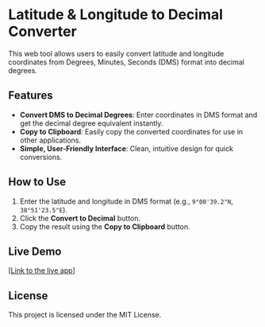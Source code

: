 # Latitude & Longitude to Decimal Converter

This web tool allows users to easily convert latitude and longitude coordinates from Degrees, Minutes, Seconds (DMS) format into decimal degrees. 

## Features
- **Convert DMS to Decimal Degrees**: Enter coordinates in DMS format and get the decimal degree equivalent instantly.
- **Copy to Clipboard**: Easily copy the converted coordinates for use in other applications.
- **Simple, User-Friendly Interface**: Clean, intuitive design for quick conversions.

## How to Use
1. Enter the latitude and longitude in DMS format (e.g., `9°00'39.2"N`, `38°51'23.5"E`).
2. Click the **Convert to Decimal** button.
3. Copy the result using the **Copy to Clipboard** button.

## Live Demo
[[Link to the live app](https://melakeselam.github.io/coordinate-2-decimal-converter/)]

## License
This project is licensed under the MIT License.